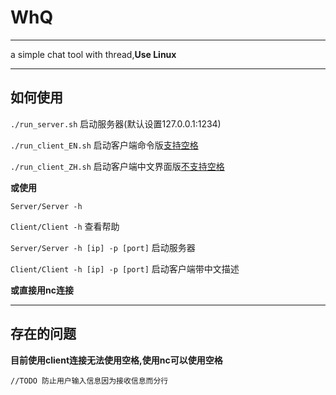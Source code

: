 # WhQ

---

a simple chat tool with thread,**Use Linux**

---

## 如何使用

`./run_server.sh` 启动服务器(默认设置127.0.0.1:1234)

`./run_client_EN.sh` 启动客户端命令版[支持空格](默认设置127.0.0.1:1234)

`./run_client_ZH.sh` 启动客户端中文界面版[不支持空格](默认设置127.0.0.1:1234)

**或使用**

`Server/Server -h`

`Client/Client -h` 查看帮助

`Server/Server -h [ip] -p [port]` 启动服务器

`Client/Client -h [ip] -p [port]` 启动客户端带中文描述

**或直接用nc连接**

---
## 存在的问题

**目前使用client连接无法使用空格,使用nc可以使用空格**

`//TODO 防止用户输入信息因为接收信息而分行`

